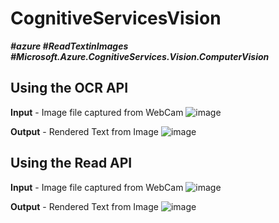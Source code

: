 # CognitiveServicesVision 
**_#azure #ReadTextinImages #Microsoft.Azure.CognitiveServices.Vision.ComputerVision_**

## Using the OCR API

**Input** - Image file captured from WebCam
![image](https://user-images.githubusercontent.com/7878694/143863886-82b01c60-cfec-4310-b787-2d07eeaac387.png)

**Output** - Rendered Text from Image
![image](https://user-images.githubusercontent.com/7878694/143863080-148b6f8e-4c4d-475c-be7a-c201cbae4ff5.png)

## Using the Read API

**Input** - Image file captured from WebCam
![image](https://user-images.githubusercontent.com/7878694/143863934-afdcc822-1faf-4e3e-b84b-af1565bb4d4f.png)

**Output** - Rendered Text from Image
![image](https://user-images.githubusercontent.com/7878694/143863252-a6064014-514b-4e48-b74f-ee79834b8122.png)
